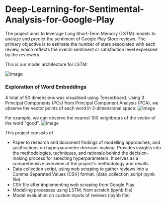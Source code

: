 # Deep-Learning-for-Sentimental-Analysis-for-Google-Play
The project aims to leverage Long Short-Term Memory (LSTM) models to analyze and predict the sentiment of Google Play Store reviews. The primary objective is to estimate the number of stars associated with each review, which reflects the overall sentiment or satisfaction level expressed by the reviewers.


This is our model architecture for LSTM:

![image](https://github.com/SamuelkohP04/Deep-Learning-Sentimental-Analysis-for-Google-Play-Reviews/assets/105436607/7f2bbc9f-17a6-4e29-8b64-791e5753fb48)

### Exploration of Word Embeddings

A total of 50 dimensions was visualised using Tensorboard. Using 3 Principal Components (PCs) from Principal Component Analysis (PCA), we observe the vector points of each word in 3-dimensional space:
![image](https://github.com/SamuelkohP04/Deep-Learning-Sentimental-Analysis-for-Google-Play-Reviews/assets/105436607/11828ba6-74d0-45ae-8834-bf9ea78baa68)

For example, we can observe the nearest 100 neighbours of the vector of the word "good".
![image](https://github.com/SamuelkohP04/Deep-Learning-Sentimental-Analysis-for-Google-Play-Reviews/assets/105436607/86653e69-28ed-4bb4-a1b3-3c3c145a213c)

This project consists of
- Paper to research and document findings of modelling approaches, and justifications on hyperparameter decision-making. Provides insights into the methodologies, techniques, and rationale behind the decision-making process for selecting hyperparameters. It serves as a comprehensive overview of the project's methodology and results.
- Data collection script, using web scraping to gather reviews into a Comma Separated Values (CSV) format. (data_collection_script ipynb file)
- CSV file after implementing web scraping from Google Play.
- Modelling processes using LSTM, from scratch (ipynb file)
- Model evaluation on custom inputs of reviews (ipynb file)
